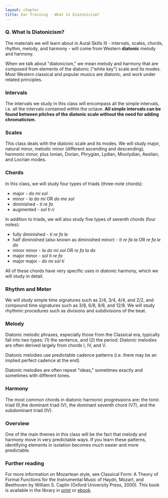 ```yaml
---
layout: chapter
title: Ear Training - What Is Diatonicism?
---
```


### Q. What Is Diatonicism?

The materials we will learn about in Aural Skills III - intervals, scales, chords, rhythm, melody, and harmony - will come from Western **diatonic** melody and harmony. 

When we talk about "diatonicism," we mean melody and harmony that are composed from elements of the diatonic (“white key”) scale and its modes. Most Western classical and popular musics are diatonic, and work under related principles.

### Intervals

The intervals we study in this class will encompass all the simple intervals, i.e. all the intervals contained within the octave. **All simple intervals can be found between pitches of the diatonic scale without the need for adding chromaticism.**

### Scales

 This class deals with the diatonic scale and its modes. We will study major, natural minor, melodic minor (different ascending and descending), harmonic minor, plus Ionian, Dorian, Phrygian, Lydian, Mixolydian, Aeolian, and Locrian modes.

### Chords 

In this class, we will study four types of triads (three-note chords):
- major - *do mi sol*
- minor - *la do mi* OR *do me sol*
- diminished - *ti re fa*
- augmented - *sol ti ri*

In addition to triads, we will also study five types of seventh chords (four notes): 
- fully diminished - *ti re fa le*
- half diminished (also known as diminished minor) - *ti re fa la* OR *re fa le do*
- minor minor - *la do mi sol* OR *re fa la do*
- major minor - *sol ti re fa*
- major major - *do mi sol ti* 

All of these chords have very specific uses in diatonic harmony, which we will study in detail.

### Rhythm and Meter

We will study simple time signatures such as 2/4, 3/4, 4/4, and 2/2, and compound time signatures such as 3/8, 6/8, 9/8, and 12/8. We will study rhythmic procedures such as divisions and subdivisions of the beat.

### Melody

Diatonic melodic phrases, especially those from the Classical era, typically fall into two types: (1) the sentence, and (2) the period. Diatonic melodies are often derived largely from chords I, IV, and V.

Diatonic melodies use predictable cadence patterns (i.e. there may be an implied perfect cadence at the end).

Diatonic melodies are often repeat "ideas," sometimes exactly and sometimes with different tones.

### Harmony

The most common chords in diatonic harmonic progressions are: the tonic triad (I),the dominant triad (V), the dominant seventh chord (V7), and the subdominant triad (IV).

### Overview

One of the main themes in this class will be the fact that melody and harmony move in very predictable ways. If you learn these patterns, identifying elements in isolation becomes much easier and more predictable.

### Further reading

For more information on Mozartean style, see Classical Form: A Theory of Formal Functions for the Instrumental Music of Haydn, Mozart, and Beethoven by William S. Caplin (Oxford University Press, 2000). This book is available in the library in [print](https://alliance-primo.hosted.exlibrisgroup.com/primo-explore/fulldisplay?docid=CP71171686160001451&context=L&vid=UID&search_scope=everything&tab=everything&lang=en_US) or [ebook](https://alliance-primo.hosted.exlibrisgroup.com/primo-explore/fulldisplay?docid=TN_pq_ebook_centralEBC271183&context=PC&vid=UID&search_scope=everything&tab=everything&lang=en_US).